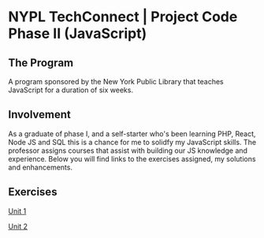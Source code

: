 # NYPL TechConnect | Project Code Phase II (JavaScript)

## The Program

A program sponsored by the New York Public Library that teaches JavaScript for a duration of six weeks.

## Involvement

As a graduate of phase I, and a self-starter who's been learning PHP, React, Node JS and SQL this is a chance for me to solidfy my JavaScript skills. The professor assigns courses that assist with building our JS knowledge and experience. Below you will find links to the exercises assigned, my solutions and enhancements.

## Exercises

[Unit 1](units/unit_1)

[Unit 2](units/unit_2)
